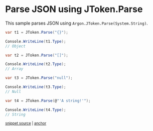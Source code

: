 # Parse JSON using JToken.Parse

This sample parses JSON using `Argon.JToken.Parse(System.String)`.

<!-- snippet: ParseJsonAny -->
<a id='snippet-parsejsonany'></a>
```cs
var t1 = JToken.Parse("{}");

Console.WriteLine(t1.Type);
// Object

var t2 = JToken.Parse("[]");

Console.WriteLine(t2.Type);
// Array

var t3 = JToken.Parse("null");

Console.WriteLine(t3.Type);
// Null

var t4 = JToken.Parse(@"'A string!'");

Console.WriteLine(t4.Type);
// String
```
<sup><a href='/src/Tests/Documentation/Samples/Linq/ParseJsonAny.cs#L12-L34' title='Snippet source file'>snippet source</a> | <a href='#snippet-parsejsonany' title='Start of snippet'>anchor</a></sup>
<!-- endSnippet -->
